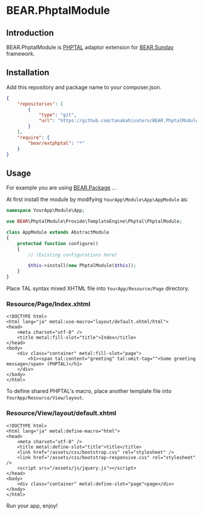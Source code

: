 BEAR.PhptalModule
=============================

Introduction
------------
BEAR.PhptalModule is [PHPTAL](https://github.com/pornel/PHPTAL) adaptor extension for [BEAR.Sunday](https://github.com/koriym/BEAR.Sunday) framework.

Installation
------------
Add this repository and package name to your composer.json.

```json
{
    "repositories": [
        {
            "type": "git",
            "url": "https://github.com/tanakahisateru/BEAR.PhptalModule.git"
        }
    ],
    "require": {
        "bear/extphptal": "*"
    }
}
```

Usage
------------

For example you are using [BEAR.Package](https://github.com/koriym/BEAR.Package) ...

At first install the module by modifying `YourApp\Module\App\AppModule` as:

```php
namespace YourApp\Module\App;

use BEAR\PhptalModule\Provide\TemplateEngine\Phptal\PhptalModule;

class AppModule extends AbstractModule
{
    protected function configure()
    {
        // (Existing configurations here)

        $this->install(new PhptalModule($this));
    }
}
```

Place TAL syntax mixed XHTML file into `YourApp/Resource/Page` directory.

### Resource/Page/Index.xhtml

```xhtml
<!DOCTYPE html>
<html lang="ja" metal:use-macro="layout/default.xhtml/html">
<head>
    <meta charset="utf-8" />
    <title metal:fill-slot="title">Index</title>
</head>
<body>
    <div class="container" metal:fill-slot="page">
        <h1><span tal:content="greeting" tal:omit-tag="">Some greeting message</span> (PHPTAL)</h1>
    </div>
</body>
</html>
```

To define shared PHPTAL's macro, place another template file into `YourApp/Resource/View/layout`.

### Resource/View/layout/default.xhtml

```xhtml
<!DOCTYPE html>
<html lang="ja" metal:define-macro="html">
<head>
    <meta charset="utf-8" />
    <title metal:define-slot="title">title</title>
    <link href="/assets/css/bootstrap.css" rel="stylesheet" />
    <link href="/assets/css/bootstrap-responsive.css" rel="stylesheet" />
    <script src="/assets/js/jquery.js"></script>
</head>
<body>
    <div class="container" metal:define-slot="page">page</div>
</body>
</html>
```

Run your app, enjoy!
